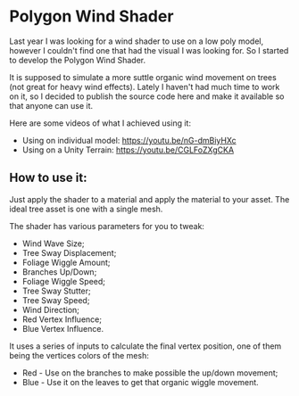 # Polygon Wind Shader
Last year I was looking for a wind shader to use on a low poly model, however I couldn't find one that had the visual I was looking for. So I started to develop the Polygon Wind Shader. 

It is supposed to simulate a more suttle organic wind movement on trees (not great for heavy wind effects).
Lately I haven't had much time to work on it, so I decided to publish the source code here and make it available so that anyone can use it.

Here are some videos of what I achieved using it:

  - Using on individual model: https://youtu.be/nG-dmBiyHXc
  - Using on a Unity Terrain: https://youtu.be/CGLFoZXgCKA

## How to use it:

Just apply the shader to a material and apply the material to your asset. The ideal tree asset is one with a single mesh.

The shader has various parameters for you to tweak:
  - Wind Wave Size;
  - Tree Sway Displacement;
  - Foliage Wiggle Amount;
  - Branches Up/Down;
  - Foliage Wiggle Speed;
  - Tree Sway Stutter;
  - Tree Sway Speed;
  - Wind Direction;
  - Red Vertex Influence;
  - Blue Vertex Influence.
  
It uses a series of inputs to calculate the final vertex position, one of them being the vertices colors of the mesh:

  - Red - Use on the branches to make possible the up/down movement;
  - Blue - Use it on the leaves to get that organic wiggle movement.
